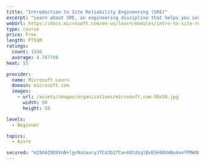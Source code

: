 ```yaml
---
title: "Introduction to Site Reliability Engineering (SRE)"
excerpt: "Learn about SRE, an engineering discipline that helps you sustainably achieve the appropriate level of reliability in your systems, services, and products."
webUrl: https://docs.microsoft.com/en-us/learn/modules/intro-to-site-reliability-engineering/
type: course
price: Free
length: PT55M
ratings:
  count: 1546
  average: 4.767788
heat: 55

provider:
  name: Microsoft Learn
  domain: microsoft.com
  images:
    - url: /assets/images/organizations/microsoft.com-50x50.jpg
      width: 50
      height: 50

levels:
  - Beginner

topics:
  - Azure

secured: "m29d4Z9DXVnN+lgrNsUaoryJTCdJb2fCa+X8tdzqlBxE5H40UmBx4xefPRWXHwus9Dt6y+96Z8S2iVJpFcP4vdwj243IDZhSOomS1t/dx4E8DGrMZE7HaL8ZLQ3apYfWzeHtIRuyXLOX3bMHjxoshqVogTHY45nvyvfoHnEkjwvnheLgdHR2qYYEacEDO8FpzUjt+niGUUocBN04V3z8qILy8Yuty6BmoasoDeT571p5rczpMNBaOYD5X6INQClPVccxJ8oxJQkmmmxCZcDJdHO6LvE4+P1iwII7A60HgB9PIuZesPqcjUdpdAbJw0/rLbgpapyNIArulqoOLg3k70BX853A/+VJpvplV476O6yDwD1HxQddgJrT/FtCu45+DVLUbsGPZVswx0jD+Fld+pMtSRq7kEsWjn8FBBRkNbo=;pJCSd+NxFi1icwOSVS3PpA=="
---
```


